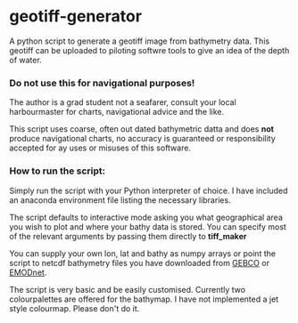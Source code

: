 # geotiff-generator

A python script to generate a geotiff image from bathymetry data. This geotiff can be uploaded to piloting softwre tools to give an idea of the depth of water.

### **Do not use this for navigational purposes!**

The author is a grad student not a seafarer, consult your local harbourmaster for charts, navigational advice and the like.

This script uses coarse, often out dated bathymetric datta and does **not** produce navigational charts, no accuracy is guaranteed or responsibility accepted for ay uses or misuses of this software.

### How to run the script:

Simply run the script with your Python interpreter of choice. I have included an anaconda environment file listing the necessary libraries.

The script defaults to interactive mode asking you what geographical area you wish to plot and where your bathy data is stored. You can specify most of the relevant arguments by passing them directly to **tiff_maker** 

You can supply your own lon, lat and bathy as numpy arrays or point the script to netcdf bathymetry files you have downloaded from [GEBCO](https://www.gebco.net/data_and_products/gridded_bathymetry_data/) or [EMODnet](https://portal.emodnet-bathymetry.eu/).

The script is very basic and be easily customised. Currently two colourpalettes are offered for the bathymap. I have not implemented a jet style colourmap. Please don't do it.
